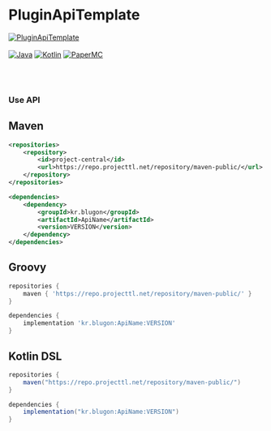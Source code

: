 # PluginApiTemplate

[![PluginApiTemplate](https://img.shields.io/badge/PluginApiTemplate-1.0.0_SNAPSHOT-blue.svg)]()
<br><br>
[![Java](https://img.shields.io/badge/Java-17-FF7700.svg?logo=java)]()
[![Kotlin](https://img.shields.io/badge/Kotlin-1.6.0-186FCC.svg?logo=kotlin)]()
[![PaperMC](https://img.shields.io/badge/PaperMC-1.18-222222.svg)]()


<br>
<br>


### Use API


## Maven
```xml
<repositories>
    <repository>
        <id>project-central</id>
        <url>https://repo.projecttl.net/repository/maven-public/</url>
    </repository>
</repositories>

<dependencies>
    <dependency>
        <groupId>kr.blugon</groupId>
        <artifactId>ApiName</artifactId>
        <version>VERSION</version>
    </dependency>
</dependencies>
```


## Groovy
```gradle
repositories {
    maven { 'https://repo.projecttl.net/repository/maven-public/' }
}

dependencies {
    implementation 'kr.blugon:ApiName:VERSION'
}
```

## Kotlin DSL
```gradle
repositories {
    maven("https://repo.projecttl.net/repository/maven-public/")
}

dependencies {
    implementation("kr.blugon:ApiName:VERSION")
}
```
